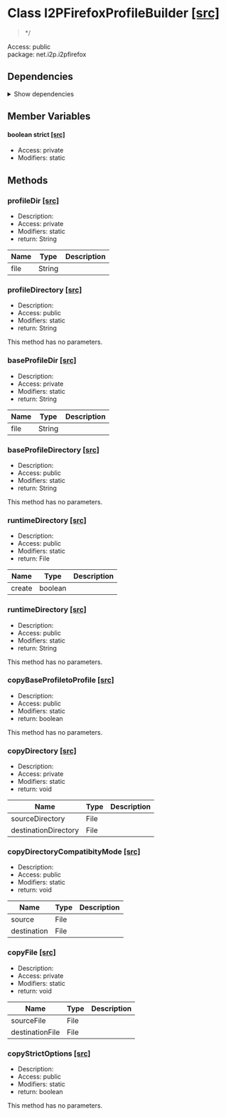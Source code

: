 # Class I2PFirefoxProfileBuilder [[src]](src/java/net/i2p/i2pfirefox/I2PFirefoxProfileBuilder.java)  

 > */  

Access: public  
package: net.i2p.i2pfirefox  

## Dependencies

<details>  
  <summary>  
    Show dependencies  
  </summary>  
  <ul>  
<li>java.io.File</li>
<li>java.io.FileInputStream</li>
<li>java.io.FileOutputStream</li>
<li>java.io.IOException</li>
<li>java.io.InputStream</li>
<li>java.io.OutputStream</li>
<li>java.nio.file.Files</li>
<li>java.nio.file.StandardCopyOption</li>
  </ul>  
</details>  

## Member Variables

#### boolean strict [[src]](src/java/net/i2p/i2pfirefox/I2PFirefoxProfileBuilder.java#L)

 >   

+ Access: private  
+ Modifiers: static 

## Methods

### profileDir [[src]](src/java/net/i2p/i2pfirefox/I2PFirefoxProfileBuilder.java#L33)

+ Description:   
+ Access: private  
+ Modifiers: static 
+ return: String  

| Name | Type | Description |  
| ----- | ----- | ----- |  
| file | String |  |  


### profileDirectory [[src]](src/java/net/i2p/i2pfirefox/I2PFirefoxProfileBuilder.java#L43)

+ Description:   
+ Access: public  
+ Modifiers: static 
+ return: String  

This method has no parameters.  


### baseProfileDir [[src]](src/java/net/i2p/i2pfirefox/I2PFirefoxProfileBuilder.java#L55)

+ Description:   
+ Access: private  
+ Modifiers: static 
+ return: String  

| Name | Type | Description |  
| ----- | ----- | ----- |  
| file | String |  |  


### baseProfileDirectory [[src]](src/java/net/i2p/i2pfirefox/I2PFirefoxProfileBuilder.java#L75)

+ Description:   
+ Access: public  
+ Modifiers: static 
+ return: String  

This method has no parameters.  


### runtimeDirectory [[src]](src/java/net/i2p/i2pfirefox/I2PFirefoxProfileBuilder.java#L99)

+ Description:   
+ Access: public  
+ Modifiers: static 
+ return: File  

| Name | Type | Description |  
| ----- | ----- | ----- |  
| create | boolean |  |  


### runtimeDirectory [[src]](src/java/net/i2p/i2pfirefox/I2PFirefoxProfileBuilder.java#L116)

+ Description:   
+ Access: public  
+ Modifiers: static 
+ return: String  

This method has no parameters.  


### copyBaseProfiletoProfile [[src]](src/java/net/i2p/i2pfirefox/I2PFirefoxProfileBuilder.java#L162)

+ Description:   
+ Access: public  
+ Modifiers: static 
+ return: boolean  

This method has no parameters.  


### copyDirectory [[src]](src/java/net/i2p/i2pfirefox/I2PFirefoxProfileBuilder.java#L192)

+ Description:   
+ Access: private  
+ Modifiers: static 
+ return: void  

| Name | Type | Description |  
| ----- | ----- | ----- |  
| sourceDirectory | File |  |  
| destinationDirectory | File |  |  


### copyDirectoryCompatibityMode [[src]](src/java/net/i2p/i2pfirefox/I2PFirefoxProfileBuilder.java#L202)

+ Description:   
+ Access: public  
+ Modifiers: static 
+ return: void  

| Name | Type | Description |  
| ----- | ----- | ----- |  
| source | File |  |  
| destination | File |  |  


### copyFile [[src]](src/java/net/i2p/i2pfirefox/I2PFirefoxProfileBuilder.java#L210)

+ Description:   
+ Access: private  
+ Modifiers: static 
+ return: void  

| Name | Type | Description |  
| ----- | ----- | ----- |  
| sourceFile | File |  |  
| destinationFile | File |  |  


### copyStrictOptions [[src]](src/java/net/i2p/i2pfirefox/I2PFirefoxProfileBuilder.java#L227)

+ Description:   
+ Access: public  
+ Modifiers: static 
+ return: boolean  

This method has no parameters.  


